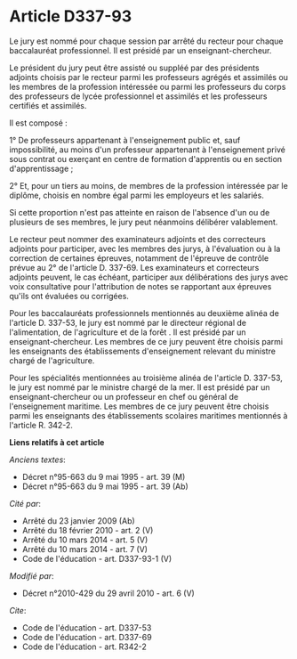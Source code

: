 # Article D337-93

Le jury est nommé pour chaque session par arrêté du recteur pour chaque baccalauréat professionnel. Il est présidé par un
enseignant-chercheur. 

Le président du jury peut être assisté ou suppléé par des présidents adjoints choisis par le recteur parmi les professeurs
agrégés et assimilés ou les membres de la profession intéressée ou parmi les professeurs du corps des professeurs de lycée
professionnel et assimilés et les professeurs certifiés et assimilés. 

Il est composé : 

1° De professeurs appartenant à l'enseignement public et, sauf impossibilité, au moins d'un professeur appartenant à
l'enseignement privé sous contrat ou exerçant en centre de formation d'apprentis ou en section d'apprentissage ; 

2° Et, pour un tiers au moins, de membres de la profession intéressée par le diplôme, choisis en nombre égal parmi les
employeurs et les salariés. 

Si cette proportion n'est pas atteinte en raison de l'absence d'un ou de plusieurs de ses membres, le jury peut néanmoins
délibérer valablement. 

Le recteur peut nommer des examinateurs adjoints et des correcteurs adjoints pour participer, avec les membres des jurys, à
l'évaluation ou à la correction de certaines épreuves, notamment de l'épreuve de contrôle prévue au 2° de l'article D.
337-69. Les examinateurs et correcteurs adjoints peuvent, le cas échéant, participer aux délibérations des jurys avec voix
consultative pour l'attribution de notes se rapportant aux épreuves qu'ils ont évaluées ou corrigées. 

Pour les baccalauréats professionnels mentionnés au deuxième alinéa de l'article D. 337-53, le jury est nommé par le
directeur régional de l'alimentation, de l'agriculture et de la forêt . Il est présidé par un enseignant-chercheur. Les
membres de ce jury peuvent être choisis parmi les enseignants des établissements d'enseignement relevant du ministre chargé
de l'agriculture. 

Pour les spécialités mentionnées au troisième alinéa de l'article D. 337-53, le jury est nommé par le ministre chargé de la
mer. Il est présidé par un enseignant-chercheur ou un professeur en chef ou général de l'enseignement maritime. Les membres
de ce jury peuvent être choisis parmi les enseignants des établissements scolaires maritimes mentionnés à l'article R. 342-2.

**Liens relatifs à cet article**

_Anciens textes_:

  - Décret n°95-663 du 9 mai 1995 - art. 39 (M)
  - Décret n°95-663 du 9 mai 1995 - art. 39 (Ab)

_Cité par_:

  - Arrêté du 23 janvier 2009 (Ab)
  - Arrêté du 18 février 2010 - art. 2 (V)
  - Arrêté du 10 mars 2014 - art. 5 (V)
  - Arrêté du 10 mars 2014 - art. 7 (V)
  - Code de l'éducation - art. D337-93-1 (V)

_Modifié par_:

  - Décret n°2010-429 du 29 avril 2010 - art. 6 (V)

_Cite_:

  - Code de l'éducation - art. D337-53
  - Code de l'éducation - art. D337-69
  - Code de l'éducation - art. R342-2

